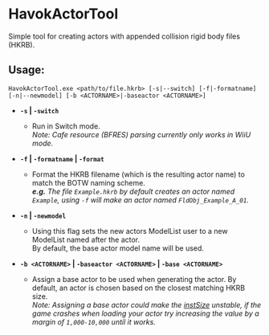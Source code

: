 # HavokActorTool

Simple tool for creating actors with appended collision rigid body files (HKRB).

## Usage:

```
HavokActorTool.exe <path/to/file.hkrb> [-s|--switch] [-f|-formatname] [-n|--newmodel] [-b <ACTORNAME>|-baseactor <ACTORNAME>]
```

- **`-s` | `-switch`**
  
  - Run in Switch mode. <br>
    *Note: Cafe resource (BFRES) parsing currently only works in WiiU mode.*
  
- **`-f` | `-formatname` | `-format`**

  - Format the HKRB filename (which is the resulting actor name) to match the BOTW naming scheme.<br>
    ***e.g.** The file `Example.hkrb` by default creates an actor named `Example`, using `-f` will make an actor named `FldObj_Example_A_01`.*
  
- **`-n` | `-newmodel`**

  - Using this flag sets the new actors ModelList user to a new ModelList named after the actor.<br>
    By default, the base actor model name will be used.
  
- **`-b <ACTORNAME>` | `-baseactor <ACTORNAME>` | `-base <ACTORNAME>`**

  - Assign a base actor to be used when generating the actor. By default, an actor is chosen based on the closest matching HKRB size.<br>
    *Note: Assigning a base actor could make the [instSize](https://zeldamods.org/wiki/ActorInfo.product.sbyml#Actors) unstable, if the game crashes when
    loading your actor try increasing the value by a margin of `1,000-10,000`
    until it works.*
